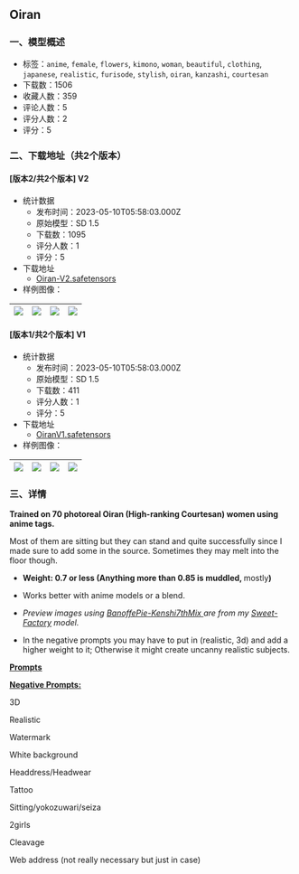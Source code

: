 ## Oiran
### 一、模型概述

- 标签：`anime`, `female`, `flowers`, `kimono`, `woman`, `beautiful`, `clothing`, `japanese`, `realistic`, `furisode`, `stylish`, `oiran`, `kanzashi`, `courtesan`
- 下载数：1506
- 收藏人数：359
- 评论人数：5
- 评分人数：2
- 评分：5

### 二、下载地址（共2个版本）

#### [版本2/共2个版本] V2

- 统计数据
  - 发布时间：2023-05-10T05:58:03.000Z
  - 原始模型：SD 1.5
  - 下载数：1095
  - 评分人数：1
  - 评分：5
- 下载地址
  - [Oiran-V2.safetensors](https://civitai.com/api/download/models/65961)
- 样例图像：

| <img src="https://image.civitai.com/xG1nkqKTMzGDvpLrqFT7WA/82f1b77b-0cde-4b9b-b4e8-c2d7e4b7a3b9/width=450/731254.jpeg" /> | <img src="https://image.civitai.com/xG1nkqKTMzGDvpLrqFT7WA/e57ef57e-de9c-4ee3-82a5-d95fdd79c51a/width=450/731376.jpeg" /> | <img src="https://image.civitai.com/xG1nkqKTMzGDvpLrqFT7WA/2a07383b-6a5f-40f4-869b-b07670fb93ab/width=450/731319.jpeg" /> | <img src="https://image.civitai.com/xG1nkqKTMzGDvpLrqFT7WA/a05a81cf-b703-4340-9dbf-a54fcb9936ce/width=450/731318.jpeg" /> |
| ---- | ---- | ---- | ---- |

#### [版本1/共2个版本] V1

- 统计数据
  - 发布时间：2023-05-10T05:58:03.000Z
  - 原始模型：SD 1.5
  - 下载数：411
  - 评分人数：1
  - 评分：5
- 下载地址
  - [OiranV1.safetensors](https://civitai.com/api/download/models/66020)
- 样例图像：

| <img src="https://image.civitai.com/xG1nkqKTMzGDvpLrqFT7WA/4e6918e7-5219-4378-bd51-587cfd4a4837/width=450/732006.jpeg" /> | <img src="https://image.civitai.com/xG1nkqKTMzGDvpLrqFT7WA/3a4c00c4-c49f-4f04-986a-f54a8d9e239b/width=450/731988.jpeg" /> | <img src="https://image.civitai.com/xG1nkqKTMzGDvpLrqFT7WA/020eeb9b-f7fd-4bd1-833c-015fef4e6a1e/width=450/731986.jpeg" /> | <img src="https://image.civitai.com/xG1nkqKTMzGDvpLrqFT7WA/eaf57923-dc49-40a0-8009-ba7b80ba820f/width=450/732091.jpeg" /> |
| ---- | ---- | ---- | ---- |


### 三、详情
<p><strong>Trained on 70 photoreal Oiran (High-ranking Courtesan) women using anime tags.</strong></p><p>Most of them are sitting but they can stand and quite successfully since I made sure to add some in the source. Sometimes they may melt into the floor though.</p><ul><li><p><strong>Weight: 0.7 or less (Anything more than 0.85 is muddled, </strong>mostly<strong>)</strong></p></li><li><p>Works better with anime models or a blend.</p></li><li><p><em>Preview images using <u>BanoffePie-Kenshi7thMix </u>are from my </em><a target="_blank" rel="ugc" href="https://civitai.com/models/59748/sweetlovefactory"><em><u>Sweet-Factory</u></em></a><em> model.</em></p></li><li><p>In the negative prompts you may have to put in (realistic, 3d) and add a higher weight to it; Otherwise it might create uncanny realistic subjects.</p></li></ul><p><a target="_blank" rel="ugc" href="https://drive.google.com/file/d/1RYnd4LxT7B8mSoYUkeJ03o79ANq2n1aL/view?usp=sharing"><strong><u>Prompts</u></strong></a></p><p><strong><u>Negative Prompts:</u></strong></p><p>3D</p><p>Realistic</p><p>Watermark</p><p>White background</p><p>Headdress/Headwear </p><p>Tattoo</p><p>Sitting/yokozuwari/seiza</p><p>2girls</p><p>Cleavage</p><p>Web address (not really necessary but just in case)</p>